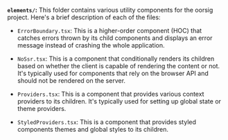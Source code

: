 **`elements/`:** This folder contains various utility components for the oorsig project. Here's a brief description of each of the files:

- `ErrorBoundary.tsx`: This is a higher-order component (HOC) that catches errors thrown by its child components and displays an error message instead of crashing the whole application.

- `NoSsr.tsx`: This is a component that conditionally renders its children based on whether the client is capable of rendering the content or not. It's typically used for components that rely on the browser API and should not be rendered on the server.

- `Providers.tsx`: This is a component that provides various context providers to its children. It's typically used for setting up global state or theme providers.

- `StyledProviders.tsx`: This is a component that provides styled components themes and global styles to its children.
